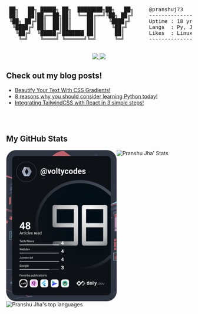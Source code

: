 <pre>
 ██╗   ██╗ █████╗ ██╗  ████████╗██╗   ██╗     @pranshuj73
 ██║   ██║██╔══██╗██║  ╚══██╔══╝╚██╗ ██╔╝     ---------------
 ╚██╗ ██╔╝██║  ██║██║     ██║    ╚████╔╝      Uptime : 18 yrs
  ╚████╔╝ ██║  ██║██║     ██║     ╚██╔╝       Langs  : Py, JS, C++
   ╚██╔╝  ╚█████╔╝███████ ██║      ██║        Likes  : Linux, Reading
    ╚═╝    ╚════╝ ╚══════╝╚═╝      ╚═╝        ---------------
</pre>

<!-- SOCIALS -->

<br />
<div align="center">
 <a href="https://twitter.com/pranshuj73" target="_blank" rel="noopener noreferrer">
  <img src="https://img.shields.io/badge/Twitter-@pranshuj73-blue?color=efefef&style=for-the-badge&logo=twitter" />
 </a>
 <a href="https://www.linkedin.com/in/pranshu-jha-7ba383183/" target="_blank" rel="noopener noreferrer">
  <img src="https://img.shields.io/badge/LinkedIn-Pranshu Jha-blue?color=efefef&style=for-the-badge&logo=linkedin" />
 </a>
</div>

## Check out my blog posts!
<!-- BLOG-POST-LIST:START -->
- [Beautify Your Text With CSS Gradients!](https://pranshu.codes/beautify-your-text-with-css-gradients)
- [8 reasons why you should consider learning Python today!](https://pranshu.codes/8-reasons-why-you-should-consider-learning-python-today)
- [Integrating TailwindCSS with React in 3 simple steps!](https://pranshu.codes/integrating-tailwindcss-with-react-in-3-simple-steps-1)
<!-- BLOG-POST-LIST:END -->

<br/><br/>

## My GitHub Stats

<div align=center>
 <a href="https://app.daily.dev/voltycodes"><img align=left src="https://github.com/pranshuj73/pranshuj73/blob/main/devcard.svg" width="300" alt="Pranshu Jha's Dev Card"/></a>
 <img align=left src="https://github-readme-stats.vercel.app/api?username=pranshuj73&count_private=true&hide_border=true&show_icons=true&theme=dracula" alt="Pranshu Jha' Stats"/>
 <img align=left src="https://github-readme-stats.vercel.app/api/top-langs/?username=anuraghazra&layout=compact&hide=css,html&theme=dracula&hide_border=true" alt="Pranshu Jha's top languages"/>
</div>
